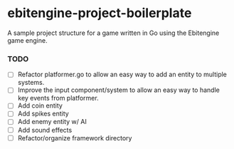 # ebitengine-project-boilerplate
A sample project structure for a game written in Go using the Ebitengine game engine.

### TODO

 - [ ] Refactor platformer.go to allow an easy way to add an entity to multiple systems.
 - [ ] Improve the input component/system to allow an easy way to handle key events from platformer.
 - [ ] Add coin entity
 - [ ] Add spikes entity
 - [ ] Add enemy entity w/ AI
 - [ ] Add sound effects
 - [ ] Refactor/organize framework directory